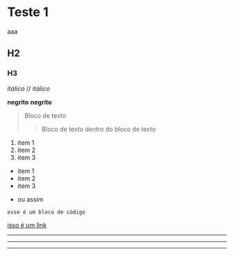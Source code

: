 # Teste 1
<!-- <h1> Teste 2 </h1> -->
aaa
## H2

### H3

 *itálico* // _itálico_
 
  **negrito**  __negrito__

  > Bloco de texto
  >
  >> Bloco de texto dentro do bloco de texto

1. item 1
2. item 2
3. item 3


- item 1
- item 2
- item 3

* ou assim

`esse é um bloco de código`

[isso é um link](https://docs.pipz.com/central-de-ajuda/learning-center/guia-basico-de-markdown#open)

*** 
--- 
___